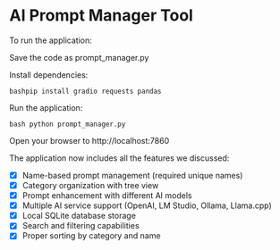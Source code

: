 # AI Prompt Manager Tool

To run the application:

Save the code as prompt_manager.py

Install dependencies:

    bashpip install gradio requests pandas

Run the application:

    bash python prompt_manager.py

Open your browser to http://localhost:7860

The application now includes all the features we discussed:

- [x] Name-based prompt management (required unique names)
- [x] Category organization with tree view
- [x] Prompt enhancement with different AI models
- [x] Multiple AI service support (OpenAI, LM Studio, Ollama, Llama.cpp)
- [x] Local SQLite database storage
- [x] Search and filtering capabilities
- [x] Proper sorting by category and name